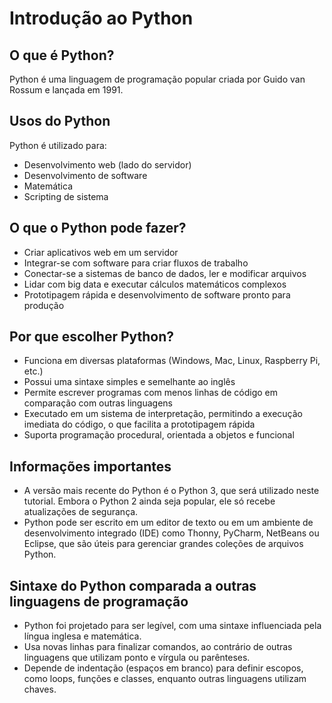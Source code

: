 # Introdução ao Python

## O que é Python?

Python é uma linguagem de programação popular criada por Guido van Rossum e lançada em 1991.

## Usos do Python

Python é utilizado para:

- Desenvolvimento web (lado do servidor)
- Desenvolvimento de software
- Matemática
- Scripting de sistema

## O que o Python pode fazer?

- Criar aplicativos web em um servidor
- Integrar-se com software para criar fluxos de trabalho
- Conectar-se a sistemas de banco de dados, ler e modificar arquivos
- Lidar com big data e executar cálculos matemáticos complexos
- Prototipagem rápida e desenvolvimento de software pronto para produção

## Por que escolher Python?

- Funciona em diversas plataformas (Windows, Mac, Linux, Raspberry Pi, etc.)
- Possui uma sintaxe simples e semelhante ao inglês
- Permite escrever programas com menos linhas de código em comparação com outras linguagens
- Executado em um sistema de interpretação, permitindo a execução imediata do código, o que facilita a prototipagem rápida
- Suporta programação procedural, orientada a objetos e funcional

## Informações importantes

- A versão mais recente do Python é o Python 3, que será utilizado neste tutorial. Embora o Python 2 ainda seja popular, ele só recebe atualizações de segurança.
- Python pode ser escrito em um editor de texto ou em um ambiente de desenvolvimento integrado (IDE) como Thonny, PyCharm, NetBeans ou Eclipse, que são úteis para gerenciar grandes coleções de arquivos Python.

## Sintaxe do Python comparada a outras linguagens de programação

- Python foi projetado para ser legível, com uma sintaxe influenciada pela língua inglesa e matemática.
- Usa novas linhas para finalizar comandos, ao contrário de outras linguagens que utilizam ponto e vírgula ou parênteses.
- Depende de indentação (espaços em branco) para definir escopos, como loops, funções e classes, enquanto outras linguagens utilizam chaves.
